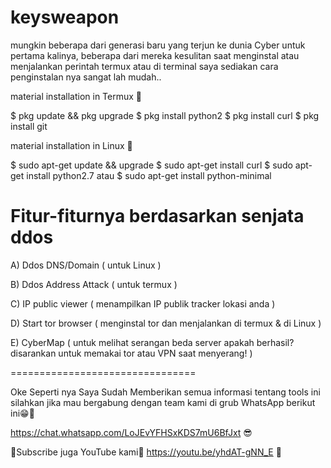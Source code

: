 # keysweapon
mungkin beberapa dari generasi baru yang terjun ke dunia Cyber untuk pertama kalinya, beberapa dari mereka kesulitan saat menginstal atau menjalankan perintah termux atau di terminal saya sediakan cara penginstalan nya sangat lah mudah..

material installation in Termux 🤖

$ pkg update && pkg upgrade
$ pkg install python2
$ pkg install curl
$ pkg install git

material installation in Linux 🤖

$ sudo apt-get update && upgrade
$ sudo apt-get install curl
$ sudo apt-get install python2.7
atau
$ sudo apt-get install python-minimal

Fitur-fiturnya berdasarkan senjata ddos
================================

A) Ddos DNS/Domain ( untuk Linux )

B) Ddos Address Attack ( untuk termux )

C) IP public viewer ( menampilkan IP publik tracker lokasi anda )

D) Start tor browser ( menginstal tor dan menjalankan di termux & di Linux )

E) CyberMap (  untuk melihat serangan beda server apakah berhasil? disarankan untuk memakai tor atau VPN saat menyerang! )

================================



Oke Seperti nya Saya Sudah Memberikan semua informasi tentang tools ini silahkan jika mau bergabung dengan team kami di grub WhatsApp berikut ini😁🤗

https://chat.whatsapp.com/LoJEvYFHSxKDS7mU6BfJxt 😎

💪Subscribe juga YouTube kami🤖
https://youtu.be/yhdAT-gNN_E 👊




